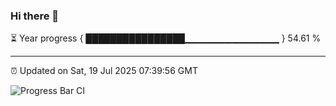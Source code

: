 ### Hi there 👋

⏳ Year progress { ████████████████▁▁▁▁▁▁▁▁▁▁▁▁▁▁ } 54.61 %

---

⏰ Updated on Sat, 19 Jul 2025 07:39:56 GMT

![Progress Bar CI](https://github.com/IshwaranRudhara/GIT-ACTION/workflows/Progress%20Bar%20CI/badge.svg)
